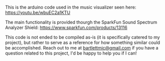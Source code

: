 This is the arduino code used in the music visualizer seen here: https://youtu.be/wbuEC2a1KTU

The main functionality is provided thourgh the SparkFun Sound Spectrum Analyzer Shield: https://www.sparkfun.com/products/13116

This code is not ended to be compiled as-is (it is specifically catered to my project), but rather to serve as a reference for how something similar could be accomplished.
Reach out to me at bartlettmic@gmail.com if you have a question related to this project, I'd be happy to help you if I can!
